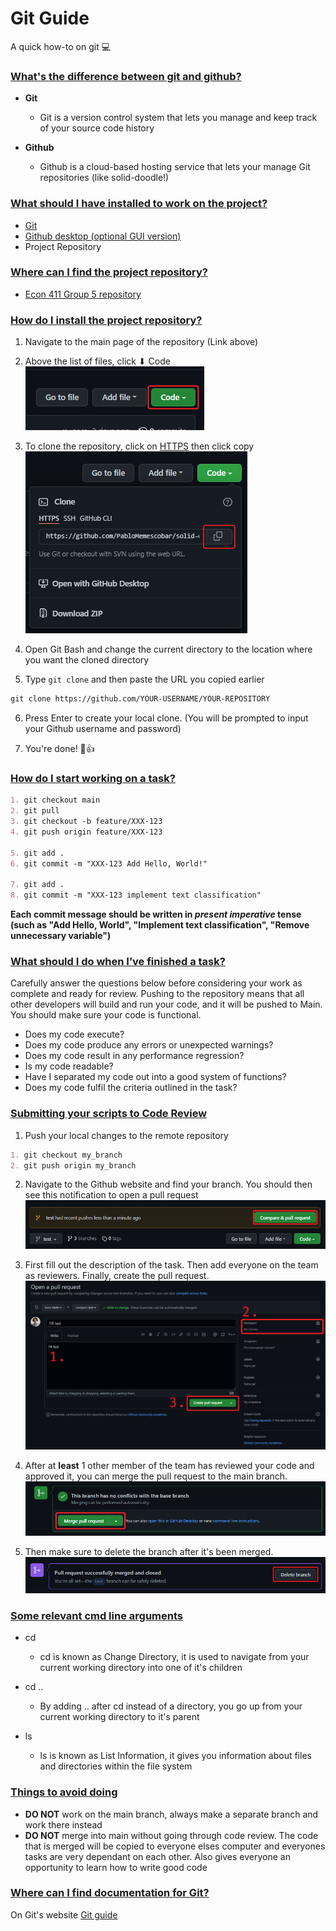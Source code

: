 # __Git Guide__

A quick how-to on git 💻

### __<ins>What's the difference between git and github?</ins>__
- __Git__
  - Git is a version control system that lets you manage and keep track of your source code history

- __Github__
  - Github is a cloud-based hosting service that lets your manage Git repositories (like solid-doodle!)

### __<ins>What should I have installed to work on the project?</ins>__
- [Git](https://git-scm.com/downloads)
- [Github desktop (optional GUI version)](https://desktop.github.com/)
- Project Repository

### __<ins>Where can I find the project repository?</ins>__
- [Econ 411 Group 5 repository](https://github.com/PabloMemescobar/solid-doodle)

### __<ins>How do I install the project repository?</ins>__
1. Navigate to the main page of the repository (Link above)

2. Above the list of files, click ⬇ Code  
  ![Image](https://raw.githubusercontent.com/PabloMemescobar/solid-doodle/gh-pages/SiteImages/image843.png)

3. To clone the repository, click on <ins>HTTPS</ins> then click copy
  ![Image](https://raw.githubusercontent.com/PabloMemescobar/solid-doodle/gh-pages/SiteImages/image861.png)

4. Open Git Bash and change the current directory to the location where you want the cloned directory

5. Type `git clone` and then paste the URL you copied earlier
  ```markdown
  git clone https://github.com/YOUR-USERNAME/YOUR-REPOSITORY
  ```
6. Press Enter to create your local clone. (You will be prompted to input your Github username and password)

7. You're done! 🥳👍

### __<ins>How do I start working on a task?</ins>__
```markdown
1. git checkout main
2. git pull
3. git checkout -b feature/XXX-123
4. git push origin feature/XXX-123

5. git add .
6. git commit -m "XXX-123 Add Hello, World!"

7. git add .
8. git commit -m "XXX-123 implement text classification"
```
__Each commit message should be written in *present imperative* tense (such as "Add Hello, World", "Implement text classification", "Remove unnecessary variable")__

### __<ins>What should I do when I’ve finished a task?</ins>__
Carefully answer the questions below before considering your work as complete and ready for review.
Pushing to the repository means that all other developers will build and run your code, and it will be pushed to Main. You should make sure your code is functional.

* Does my code execute?
* Does my code produce any errors or unexpected warnings?
* Does my code result in any performance regression?
* Is my code readable?
* Have I separated my code out into a good system of functions?
* Does my code fulfil the criteria outlined in the task?

### __<ins>Submitting your scripts to Code Review</ins>__
1. Push your local changes to the remote repository

```markdown
1. git checkout my_branch
2. git push origin my_branch
```

2. Navigate to the Github website and find your branch. You should then see this notification to open a pull request
  ![Image](https://raw.githubusercontent.com/PabloMemescobar/solid-doodle/gh-pages/SiteImages/image877.png)

3. First fill out the description of the task. Then add everyone on the team as reviewers. Finally, create the pull request.
  ![Image](https://raw.githubusercontent.com/PabloMemescobar/solid-doodle/gh-pages/SiteImages/image893.png)

4. After at __least__ 1 other member of the team has reviewed your code and approved it, you can merge the pull request to the main branch.
  ![Image](https://raw.githubusercontent.com/PabloMemescobar/solid-doodle/gh-pages/SiteImages/image921.png)

5. Then make sure to delete the branch after it's been merged. 
  ![Image](https://raw.githubusercontent.com/PabloMemescobar/solid-doodle/gh-pages/SiteImages/image937.png)

### __<ins>Some relevant cmd line arguments</ins>__
- cd 
  - cd is known as Change Directory, it is used to navigate from your current working directory into one of it's children

- cd ..
  - By adding .. after cd instead of a directory, you go up from your current working directory to it's parent

- ls
  - ls is known as List Information, it gives you information about files and directories within the file system

### __<ins>Things to avoid doing</ins>__
- __DO NOT__ work on the main branch, always make a separate branch and work there instead
- __DO NOT__ merge into main without going through code review. The code that is merged will be copied to everyone elses computer and everyones tasks are very dependant on each other. Also gives everyone an opportunity to learn how to write good code

### __<ins>Where can I find documentation for Git?</ins>__
On Git's website [Git guide](https://git-scm.com/docs)

